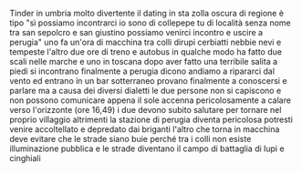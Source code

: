 Tinder in umbria molto divertente il dating in sta zolla oscura di regione è tipo "sì possiamo incontrarci io sono di collepepe tu di località senza nome tra san sepolcro e san giustino possiamo venirci incontro e uscire a perugia" uno fa un'ora di macchina tra colli dirupi cerbiatti nebbie nevi e tempeste l'altro due ore di treno e autobus in qualche modo ha fatto due scali nelle marche e uno in toscana dopo aver fatto una terribile salita a piedi si incontrano finalmente a perugia dicono andiamo a ripararci dal vento ed entrano in un bar sotterraneo provano finalmente a conoscersi e parlare ma a causa dei diversi dialetti le due persone non si capiscono e non possono comunicare appena il sole accenna pericolosamente a calare verso l'orizzonte (ore 16,49) i due devono subito salutare per tornare nel proprio villaggio altrimenti la stazione di perugia diventa pericolosa potresti venire accoltellato e depredato dai briganti l'altro che torna in macchina deve evitare che le strade siano buie perché tra i colli non esiste illuminazione pubblica e le strade diventano il campo di battaglia di lupi e cinghiali